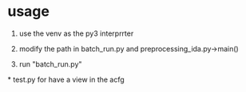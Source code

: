 # usage

1. use the venv as the py3 interprrter

2. modify the path in batch_run.py and preprocessing_ida.py->main()
   
3. run "batch_run.py"

\* test.py for have a view in the acfg 